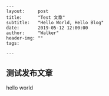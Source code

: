 ```
---
layout:     post
title:      "Test 文章"
subtitle:   "Hello World, Hello Blog"
date:       2019-05-12 12:00:00
author:     "Walker"
header-img: ""
tags:
   
---
```

## 测试发布文章

hello world